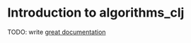 # Introduction to algorithms_clj

TODO: write [great documentation](http://jacobian.org/writing/what-to-write/)
